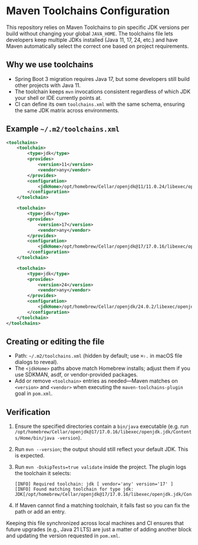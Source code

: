 # Maven Toolchains Configuration

This repository relies on Maven Toolchains to pin specific JDK versions per build without changing your global `JAVA_HOME`. The toolchains file lets developers keep multiple JDKs installed (Java 11, 17, 24, etc.) and have Maven automatically select the correct one based on project requirements.

## Why we use toolchains
- Spring Boot 3 migration requires Java 17, but some developers still build other projects with Java 11.
- The toolchain keeps `mvn` invocations consistent regardless of which JDK your shell or IDE currently points at.
- CI can define its own `toolchains.xml` with the same schema, ensuring the same JDK matrix across environments.

## Example `~/.m2/toolchains.xml`

```xml
<toolchains>
    <toolchain>
        <type>jdk</type>
        <provides>
            <version>11</version>
            <vendor>any</vendor>
        </provides>
        <configuration>
            <jdkHome>/opt/homebrew/Cellar/openjdk@11/11.0.24/libexec/openjdk.jdk/Contents/Home</jdkHome>
        </configuration>
    </toolchain>

    <toolchain>
        <type>jdk</type>
        <provides>
            <version>17</version>
            <vendor>any</vendor>
        </provides>
        <configuration>
            <jdkHome>/opt/homebrew/Cellar/openjdk@17/17.0.16/libexec/openjdk.jdk/Contents/Home</jdkHome>
        </configuration>
    </toolchain>

    <toolchain>
        <type>jdk</type>
        <provides>
            <version>24</version>
            <vendor>any</vendor>
        </provides>
        <configuration>
            <jdkHome>/opt/homebrew/Cellar/openjdk/24.0.2/libexec/openjdk.jdk/Contents/Home</jdkHome>
        </configuration>
    </toolchain>
</toolchains>
```

## Creating or editing the file
- Path: `~/.m2/toolchains.xml` (hidden by default; use `⌘⇧.` in macOS file dialogs to reveal).
- The `<jdkHome>` paths above match Homebrew installs; adjust them if you use SDKMAN, asdf, or vendor-provided packages.
- Add or remove `<toolchain>` entries as needed—Maven matches on `<version>` and `<vendor>` when executing the `maven-toolchains-plugin` goal in `pom.xml`.

## Verification
1. Ensure the specified directories contain a `bin/java` executable (e.g. run `/opt/homebrew/Cellar/openjdk@17/17.0.16/libexec/openjdk.jdk/Contents/Home/bin/java -version`).
2. Run `mvn --version`; the output should still reflect your default JDK. This is expected.
3. Run `mvn -DskipTests=true validate` inside the project. The plugin logs the toolchain it selects:
   
   ```
   [INFO] Required toolchain: jdk [ vendor='any' version='17' ]
   [INFO] Found matching toolchain for type jdk: JDK[/opt/homebrew/Cellar/openjdk@17/17.0.16/libexec/openjdk.jdk/Contents/Home]
   ```
4. If Maven cannot find a matching toolchain, it fails fast so you can fix the path or add an entry.

Keeping this file synchronized across local machines and CI ensures that future upgrades (e.g., Java 21 LTS) are just a matter of adding another block and updating the version requested in `pom.xml`.
